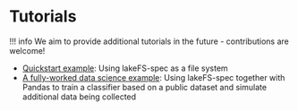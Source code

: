 # Tutorials

!!! info
    We aim to provide additional tutorials in the future - contributions are welcome!

- [Quickstart example](../quickstart.md): Using lakeFS-spec as a file system
- [A fully-worked data science example](demo_data_science_project.ipynb): Using lakeFS-spec together with Pandas to train a classifier based on a public dataset and simulate additional data being collected
